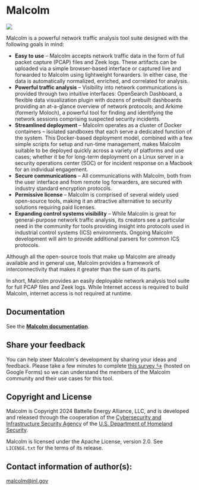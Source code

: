 # Malcolm

![](./docs/images/logo/Malcolm_outline_banner_dark.png)

Malcolm is a powerful network traffic analysis tool suite designed with the following goals in mind:

* **Easy to use** – Malcolm accepts network traffic data in the form of full packet capture (PCAP) files and Zeek logs. These artifacts can be uploaded via a simple browser-based interface or captured live and forwarded to Malcolm using lightweight forwarders. In either case, the data is automatically normalized, enriched, and correlated for analysis.
* **Powerful traffic analysis** – Visibility into network communications is provided through two intuitive interfaces: OpenSearch Dashboard, a flexible data visualization plugin with dozens of prebuilt dashboards providing an at-a-glance overview of network protocols; and Arkime (formerly Moloch), a powerful tool for finding and identifying the network sessions comprising suspected security incidents.
* **Streamlined deployment** – Malcolm operates as a cluster of Docker containers – isolated sandboxes that each serve a dedicated function of the system. This Docker-based deployment model, combined with a few simple scripts for setup and run-time management, makes Malcolm suitable to be deployed quickly across a variety of platforms and use cases; whether it be for long-term deployment on a Linux server in a security operations center (SOC) or for incident response on a Macbook for an individual engagement.
* **Secure communications** – All communications with Malcolm, both from the user interface and from remote log forwarders, are secured with industry standard encryption protocols.
* **Permissive license** – Malcolm is comprised of several widely used open-source tools, making it an attractive alternative to security solutions requiring paid licenses.
* **Expanding control systems visibility** – While Malcolm is great for general-purpose network traffic analysis, its creators see a particular need in the community for tools providing insight into protocols used in industrial control systems (ICS) environments. Ongoing Malcolm development will aim to provide additional parsers for common ICS protocols.

Although all the open-source tools that make up Malcolm are already available and in general use, Malcolm provides a framework of interconnectivity that makes it greater than the sum of its parts.

In short, Malcolm provides an easily deployable network analysis tool suite for full PCAP files and Zeek logs. While Internet access is required to build Malcolm, internet access is not required at runtime.

## Documentation

See the [**Malcolm documentation**](docs/README.md).

## Share your feedback

You can help steer Malcolm's development by sharing your ideas and feedback. Please take a few minutes to complete [this survey ↪](https://forms.gle/JYt9QwA5C4SYX8My6) (hosted on Google Forms) so we can understand the members of the Malcolm community and their use cases for this tool.

## <a name="Footer"></a>Copyright and License

Malcolm is Copyright 2024 Battelle Energy Alliance, LLC, and is developed and released through the cooperation of the [Cybersecurity and Infrastructure Security Agency](https://www.cisa.gov/) of the [U.S. Department of Homeland Security](https://www.dhs.gov/).

Malcolm is licensed under the Apache License, version 2.0. See `LICENSE.txt` for the terms of its release.

## <a name="Contact"></a>Contact information of author(s):

[malcolm@inl.gov](mailto:malcolm@inl.gov?subject=Malcolm)
